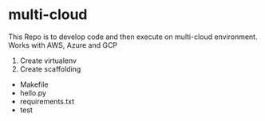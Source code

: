 # multi-cloud
This Repo is to develop code and then execute on multi-cloud environment. Works with AWS, Azure and GCP

1. Create virtualenv
2. Create scaffolding

* Makefile
* hello.py
* requirements.txt
* test
